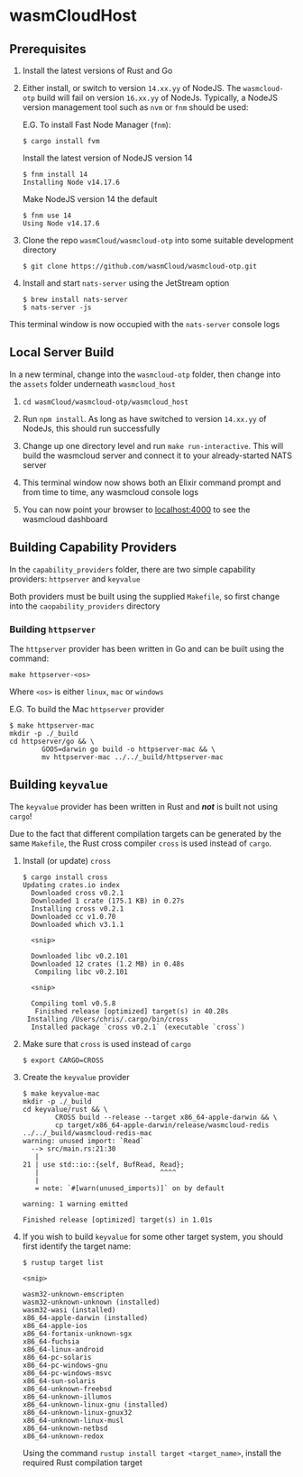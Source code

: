 # wasmCloudHost

## Prerequisites

1. Install the latest versions of Rust and Go

1. Either install, or switch to version `14.xx.yy` of NodeJS.  The `wasmcloud-otp` build will fail on version `16.xx.yy` of NodeJs.  Typically, a NodeJS version management tool such as `nvm` or `fnm` should be used:

    E.G. To install Fast Node Manager (`fnm`):

    ```console
    $ cargo install fvm
    ```

    Install the latest version of NodeJS version 14

    ```console
    $ fnm install 14
    Installing Node v14.17.6
    ```

    Make NodeJS version 14 the default

    ```console
    $ fnm use 14
    Using Node v14.17.6
    ```

1. Clone the repo `wasmCloud/wasmcloud-otp` into some suitable development directory

    ```console
    $ git clone https://github.com/wasmCloud/wasmcloud-otp.git
    ```

1. Install and start `nats-server` using the JetStream option

    ```console
    $ brew install nats-server
    $ nats-server -js
    ```

This terminal window is now occupied with the `nats-server` console logs

## Local Server Build

In a new terminal, change into the `wasmcloud-otp` folder, then change into the `assets` folder underneath `wasmcloud_host`

1. `cd wasmCloud/wasmcloud-otp/wasmcloud_host`

1. Run `npm install`.  As long as have switched to version `14.xx.yy` of NodeJs, this should run successfully

1. Change up one directory level and run `make run-interactive`.  This will build the wasmcloud server and connect it to your already-started NATS server

1. This terminal window now shows both an Elixir command prompt and from time to time, any wasmcloud console logs

1. You can now point your browser to [localhost:4000](localhost:4000) to see the wasmcloud dashboard

## Building Capability Providers

In the `capability_providers` folder, there are two simple capability providers: `httpserver` and `keyvalue`

Both providers must be built using the supplied `Makefile`, so first change into the `caopability_providers` directory

### Building `httpserver`

The `httpserver` provider has been written in Go and can be built using the command:

```console
make httpserver-<os>
```

Where `<os>` is either `linux`, `mac` or `windows`

E.G. To build the Mac `httpserver` provider

```console
$ make httpserver-mac
mkdir -p ./_build
cd httpserver/go && \
        GOOS=darwin go build -o httpserver-mac && \
        mv httpserver-mac ../../_build/httpserver-mac
```

## Building `keyvalue`

The `keyvalue` provider has been written in Rust and ***not*** is built not using `cargo`!

Due to the fact that different compilation targets can be generated by the same `Makefile`, the Rust cross compiler `cross` is used instead of `cargo`.

1. Install (or update) `cross`

    ```console
    $ cargo install cross
    Updating crates.io index
      Downloaded cross v0.2.1
      Downloaded 1 crate (175.1 KB) in 0.27s
      Installing cross v0.2.1
      Downloaded cc v1.0.70
      Downloaded which v3.1.1

      <snip>

      Downloaded libc v0.2.101
      Downloaded 12 crates (1.2 MB) in 0.48s
       Compiling libc v0.2.101

      <snip>

      Compiling toml v0.5.8
       Finished release [optimized] target(s) in 40.28s
     Installing /Users/chris/.cargo/bin/cross
      Installed package `cross v0.2.1` (executable `cross`)
    ```

1. Make sure that `cross` is used instead of `cargo`

    ```console
    $ export CARGO=CROSS
    ```

1. Create the `keyvalue` provider

    ```console
    $ make keyvalue-mac
    mkdir -p ./_build
    cd keyvalue/rust && \
            CROSS build --release --target x86_64-apple-darwin && \
            cp target/x86_64-apple-darwin/release/wasmcloud-redis ../../_build/wasmcloud-redis-mac
    warning: unused import: `Read`
      --> src/main.rs:21:30
       |
    21 | use std::io::{self, BufRead, Read};
       |                              ^^^^
       |
       = note: `#[warn(unused_imports)]` on by default

    warning: 1 warning emitted

    Finished release [optimized] target(s) in 1.01s
    ```

1. If you wish to build `keyvalue` for some other target system, you should first identify the target name:

    ```console
    $ rustup target list

    <snip>

    wasm32-unknown-emscripten
    wasm32-unknown-unknown (installed)
    wasm32-wasi (installed)
    x86_64-apple-darwin (installed)
    x86_64-apple-ios
    x86_64-fortanix-unknown-sgx
    x86_64-fuchsia
    x86_64-linux-android
    x86_64-pc-solaris
    x86_64-pc-windows-gnu
    x86_64-pc-windows-msvc
    x86_64-sun-solaris
    x86_64-unknown-freebsd
    x86_64-unknown-illumos
    x86_64-unknown-linux-gnu (installed)
    x86_64-unknown-linux-gnux32
    x86_64-unknown-linux-musl
    x86_64-unknown-netbsd
    x86_64-unknown-redox
    ```

    Using the command `rustup install target <target_name>`, install the required Rust compilation target
